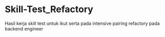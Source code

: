 # Skill-Test_Refactory
Hasil kerja skill test untuk ikut serta pada intensive pairing refactory pada backend engineer
